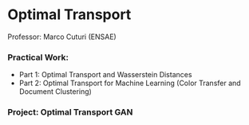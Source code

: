 # Optimal Transport
Professor: Marco Cuturi (ENSAE)
### Practical Work:
- Part 1: Optimal Transport and Wasserstein Distances
- Part 2: Optimal Transport for Machine Learning (Color Transfer and Document Clustering)
### Project: Optimal Transport GAN
